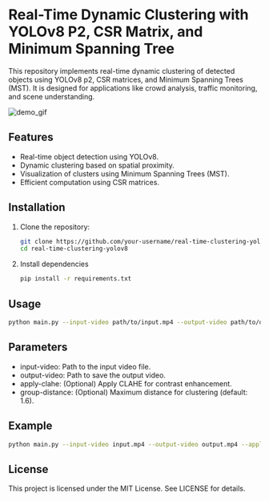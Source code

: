 # Real-Time Dynamic Clustering with YOLOv8 P2, CSR Matrix, and Minimum Spanning Tree

This repository implements real-time dynamic clustering of detected objects using YOLOv8 p2,
CSR matrices, and Minimum Spanning Trees (MST). It is designed for applications like crowd analysis, traffic monitoring, and scene understanding.

![demo_gif](https://github.com/chiflmas/dynamic_clustering/dynamic_clustering_slow.gif)

## Features
- Real-time object detection using YOLOv8.
- Dynamic clustering based on spatial proximity.
- Visualization of clusters using Minimum Spanning Trees (MST).
- Efficient computation using CSR matrices.

## Installation
1. Clone the repository:
   ```bash
   git clone https://github.com/your-username/real-time-clustering-yolov8.git
   cd real-time-clustering-yolov8
   ```
2. Install dependencies
   ```bash
   pip install -r requirements.txt
   ``` 
## Usage
```bash
python main.py --input-video path/to/input.mp4 --output-video path/to/output.mp4
```

## Parameters
- input-video: Path to the input video file.
- output-video: Path to save the output video.
- apply-clahe: (Optional) Apply CLAHE for contrast enhancement.
- group-distance: (Optional) Maximum distance for clustering (default: 1.6).

## Example
```bash
python main.py --input-video input.mp4 --output-video output.mp4 --apply-clahe --group-distance 1.7
```

## License
This project is licensed under the MIT License. See LICENSE for details.